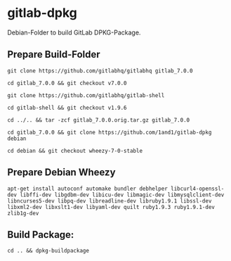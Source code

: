 # gitlab-dpkg
Debian-Folder to build GitLab DPKG-Package.

## Prepare Build-Folder

    git clone https://github.com/gitlabhq/gitlabhq gitlab_7.0.0

    cd gitlab_7.0.0 && git checkout v7.0.0

    git clone https://github.com/gitlabhq/gitlab-shell

    cd gitlab-shell && git checkout v1.9.6

    cd ../.. && tar -zcf gitlab_7.0.0.orig.tar.gz gitlab_7.0.0

    cd gitlab_7.0.0 && git clone https://github.com/1and1/gitlab-dpkg debian

    cd debian && git checkout wheezy-7-0-stable

## Prepare Debian Wheezy

    apt-get install autoconf automake bundler debhelper libcurl4-openssl-dev libffi-dev libgdbm-dev libicu-dev libmagic-dev libmysqlclient-dev libncurses5-dev libpq-dev libreadline-dev libruby1.9.1 libssl-dev libxml2-dev libxslt1-dev libyaml-dev quilt ruby1.9.3 ruby1.9.1-dev zlib1g-dev

## Build Package:

    cd .. && dpkg-buildpackage
